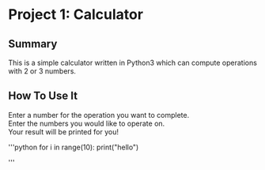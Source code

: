 # Project 1: Calculator 

## Summary
This is a simple calculator written in Python3 which can compute operations with 2 or 3 numbers. 

## How To Use It
Enter a number for the operation you want to complete.<br/> 
Enter the numbers you would like to operate on.<br/>
Your result will be printed for you!<br/>

'''python 
   for i in range(10):
    print("hello")
   
'''
